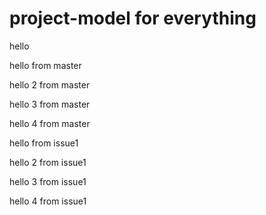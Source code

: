 # project-model for everything
hello

hello from master

hello 2 from master

hello 3 from master

hello 4 from master

hello from issue1

hello 2 from issue1

hello 3 from issue1

hello 4 from issue1
